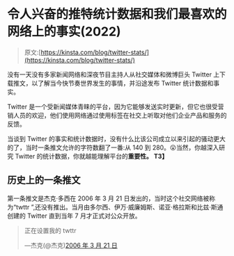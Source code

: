 # 令人兴奋的推特统计数据和我们最喜欢的网络上的事实(2022)

> 原文:[https://kinsta.com/blog/twitter-stats/](https://kinsta.com/blog/twitter-stats/)

没有一天没有多家新闻网络和深夜节目主持人从社交媒体和微博巨头 Twitter 上下载推文，以了解当今快节奏世界发生的事情，并沿途发布 Twitter 统计数据和事实。

Twitter 是一个受新闻媒体青睐的平台，因为它能够发送实时更新，但它也很受营销人员的欢迎，他们使用网络通过使用标签在社交上听取对他们企业产品和服务的反馈。

当谈到 Twitter 的事实和统计数据时，没有什么比该公司成立以来引起的骚动更大的了，当时一条推文允许的字符数翻了一番:从 140 到 280。😮当然，你越深入研究 Twitter 的统计数据，你就越能理解平台的**重要性。
T3】**

## 历史上的一条推文

第一条推文是杰克·多西在 2006 年 3 月 21 日发出的，当时这个社交网络被称为“twttr ”,还没有推出。当月由多尔西、伊万·威廉姆斯、诺亚·格拉斯和比兹·斯通创建的 Twitter 直到当年 7 月才正式对公众开放。

> 正在设置我的 twttr
> 
> —杰克(@杰克)[2006 年 3 月 21 日](https://twitter.com/jack/status/20?ref_src=twsrc%5Etfw)